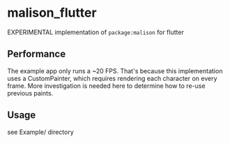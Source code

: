 # malison_flutter

EXPERIMENTAL implementation of `package:malison` for flutter

## Performance

The example app only runs a ~20 FPS. That's because this implementation uses a
CustomPainter, which requires rendering each character on every frame. More
investigation is needed here to determine how to re-use previous paints.

## Usage
see  Example/ directory
